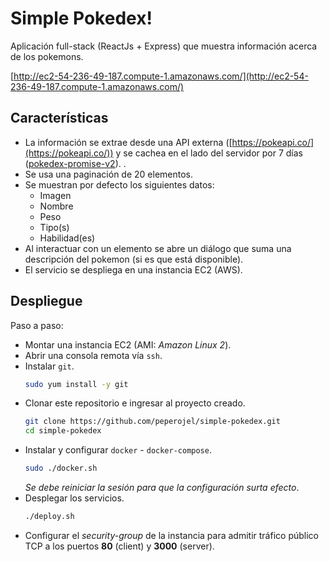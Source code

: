# Simple Pokedex!

Aplicación full-stack (ReactJs + Express) que muestra información acerca de los pokemons.

[http://ec2-54-236-49-187.compute-1.amazonaws.com/](http://ec2-54-236-49-187.compute-1.amazonaws.com/)

## Características

- La información se extrae desde una API externa ([https://pokeapi.co/](https://pokeapi.co/)) y se cachea en el lado del servidor por 7 días ([pokedex-promise-v2](https://github.com/PokeAPI/pokedex-promise-v2)). . 
- Se usa una paginación de 20 elementos.
- Se muestran por defecto los siguientes datos:
  - Imagen
  - Nombre
  - Peso
  - Tipo(s)
  - Habilidad(es)
-  Al interactuar con un elemento se abre un diálogo que suma una descripción del pokemon (si es que está disponible).
- El servicio se despliega en una instancia EC2 (AWS).

## Despliegue

Paso a paso:

- Montar una instancia EC2 (AMI: *Amazon Linux 2*).
- Abrir una consola remota vía `ssh`.
- Instalar `git`.
  ```bash
  sudo yum install -y git
  ```
- Clonar este repositorio e ingresar al proyecto creado.
  ```bash
  git clone https://github.com/peperojel/simple-pokedex.git
  cd simple-pokedex
  ```
- Instalar y configurar `docker` - `docker-compose`.
  ```bash
  sudo ./docker.sh
  ```
  *Se debe reiniciar la sesión para que la configuración surta efecto*.
- Desplegar los servicios.
  ```bash
  ./deploy.sh
  ```
- Configurar el *security-group* de la instancia para admitir tráfico público TCP a los puertos **80** (client) y **3000** (server).